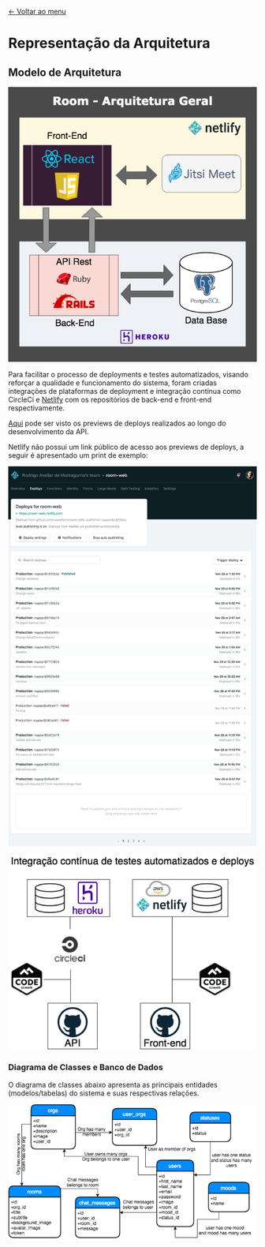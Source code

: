 [<- Voltar ao menu](README.md#artefatos-do-projeto)

# Representação da Arquitetura

## Modelo de Arquitetura

![Arquitetura da Solução](.gitbook/assets/visao_geral_do_sistema.png)

Para facilitar o processo de deployments e testes automatizados, visando
reforçar a qualidade e funcionamento do sistema, foram criadas integrações de plataformas de deployment e integração contínua como CircleCi
e [Netlify](https://www.netlify.com/) com os repositórios de back-end e
front-end respectivamente.

[Aqui](https://circleci.com/gh/roavellarm/room-api) pode ser visto os previews de deploys realizados ao longo do desenvolvimento da API.

Netlify não possui um link público de acesso aos previews de deploys, a
seguir é apresentado um print de exemplo:

![Netlify deployment preview](.gitbook/assets/netlify_deployment_preview.png)

![Integração contínua](.gitbook/assets/integracao_continua.png)

<!-- Explicar as abstrações das camadas \(ou seja, cada camada e "explodir"\)

![](.gitbook/assets/image%20%281%29.png)

## Visão Lógica
TODO -->

### Diagrama de Classes e Banco de Dados

O diagrama de classes abaixo apresenta as principais entidades (modelos/tabelas) 
do sistema e suas respectivas relações.

![Diagrama de classes](.gitbook/assets/diagrama_er.png)
